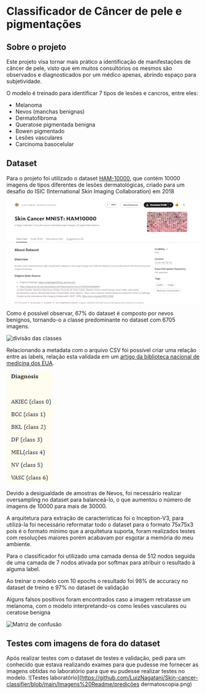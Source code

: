 # Classificador de Câncer de pele e pigmentações

## Sobre o projeto

Este projeto visa tornar mais prático a identificação de manifestações de câncer de pele, visto que em muitos consultórios os mesmos são observados e diagnosticados por um médico apenas, abrindo espaço para subjetividade.

O modelo é treinado para identificar 7 tipos de lesões e cancros, entre eles:

- Melanoma
- Nevos (manchas benignas)
- Dermatofibroma
- Queratose pigmentada benigna
- Bowen pigmentado
- Lesões vasculares
- Carcinoma basocelular


## Dataset

Para o projeto foi utilizado o dataset [HAM-10000](https://www.kaggle.com/datasets/kmader/skin-cancer-mnist-ham10000), que contém 10000 imagens de tipos diferentes de lesões dermatológicas, criado para um desafio do ISIC (International Skin Imaging Collaboration) em 2018

![dataset kaggle](https://github.com/LuizNagatani/Skin-cancer-classifier/blob/main/Imagens%20Readme/dataset%20kaggle.png)

Como é possível observar, 67% do dataset é composto por nevos benignos, tornando-o a classe predominante no dataset com 6705 imagens.

![divisão das classes](https://github.com/LuizNagatani/Skin-cancer-classifier/blob/main/Imagens%20Readme/divis%C3%A3o%20das%20classes.png)

Relacionando a metadata com o arquivo CSV foi possível criar uma relação entre as labels, relação esta validada em um [artigo da biblioteca nacional de medicina dos EUA](https://www.ncbi.nlm.nih.gov/pmc/articles/PMC7445643/).

![definição das labels](https://github.com/LuizNagatani/Skin-cancer-classifier/blob/main/Imagens%20Readme/defini%C3%A7%C3%A3o%20das%20labels.png)

Devido a desigualdade de amostras de Nevos, foi necessário realizar oversampling no dataset para balanceá-lo, o que aumentou o número de imagens de 10000 para mais de 30000.

A arquitetura para extração de características foi o Inception-V3, para utilizá-la foi necessário reformatar todo o dataset para o formato 75x75x3 pois é o formato mínimo que a arquitetura suporta, foram realizados testes com resoluções maiores porém acabavam por esgotar a memória do meu ambiente.

Para o classificador foi utilizado uma camada densa de 512 nodos seguida de uma camada de 7 nodos ativada por softmax para atribuir o resultado à alguma label.

Ao treinar o modelo com 10 epochs o resultado foi 98% de accuracy no dataset de treino e 97% no dataset de validação

Alguns falsos positivos foram encontrados caso a imagem retratasse um melanoma, com o modelo interpretando-os como lesões vasculares ou ceratose benigna

![Matriz de confusão](https://github.com/LuizNagatani/Skin-cancer-classifier/blob/main/Imagens%20Readme/matriz%20de%20confus%C3%A3o.png)

## Testes com imagens de fora do dataset

Após realizar testes com o dataset de testes e validação, pedi para um conhecido que estava realizando exames para que pudesse me fornecer as imagens obtidas no laboratório para que eu pudesse realizar testes no modelo.
![Testes laboratório](https://github.com/LuizNagatani/Skin-cancer-classifier/blob/main/Imagens%20Readme/predições dermatoscopia.png)
